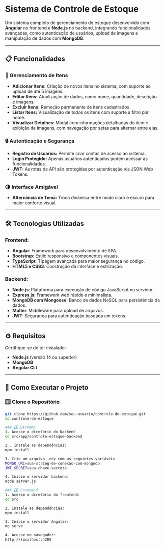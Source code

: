 # Sistema de Controle de Estoque

Um sistema completo de gerenciamento de estoque desenvolvido com **Angular** no frontend e **Node.js** no backend, integrando funcionalidades avançadas, como autenticação de usuários, upload de imagens e manipulação de dados com **MongoDB**.

---

## 📋 Funcionalidades

### 📂 Gerenciamento de Itens
- **Adicionar Itens:** Criação de novos itens no sistema, com suporte ao upload de até 5 imagens.
- **Editar Itens:** Atualização de dados, como nome, quantidade, descrição e imagens.
- **Excluir Itens:** Remoção permanente de itens cadastrados.
- **Listar Itens:** Visualização de todos os itens com suporte a filtro por nome.
- **Visualizar Detalhes:** Modal com informações detalhadas do item e exibição de imagens, com navegação por setas para alternar entre elas.

### 🔒 Autenticação e Segurança
- **Registro de Usuários:** Permite criar contas de acesso ao sistema.
- **Login Protegido:** Apenas usuários autenticados podem acessar as funcionalidades.
- **JWT:** As rotas de API são protegidas por autenticação via JSON Web Tokens.

### 🌗 Interface Amigável
- **Alternância de Tema:** Troca dinâmica entre modo claro e escuro para maior conforto visual.

---

## 🛠️ Tecnologias Utilizadas

### Frontend:
- **Angular**: Framework para desenvolvimento de SPA.
- **Bootstrap**: Estilo responsivo e componentes visuais.
- **TypeScript**: Tipagem avançada para maior segurança no código.
- **HTML5 e CSS3**: Construção da interface e estilização.

### Backend:
- **Node.js**: Plataforma para execução de código JavaScript no servidor.
- **Express.js**: Framework web rápido e minimalista.
- **MongoDB com Mongoose**: Banco de dados NoSQL para persistência de dados.
- **Multer**: Middleware para upload de arquivos.
- **JWT**: Segurança para autenticação baseada em tokens.

---

## ⚙️ Requisitos

Certifique-se de ter instalado:
- **Node.js** (versão 14 ou superior)
- **MongoDB**
- **Angular CLI**

---

## 🚀 Como Executar o Projeto

### 1️⃣ Clone o Repositório
```bash
git clone https://github.com/seu-usuario/controle-de-estoque.git
cd controle-de-estoque

### 2️⃣ Backend
1. Acesse o diretório do backend
cd src/app/controle-estoque-backend

2 . Instale as dependências:
npm install

3. Crie um arquivo .env com as seguintes variáveis.
MONGO_URI=sua-string-de-conexao-com-mongodb
JWT_SECRET=sua-chave-secreta

4. Inicie o servidor backend:
node server.js

### 3️⃣ Frontend
1. Acesse o diretório do frontend:
cd src

2. Instale as dependências:
npm install

3. Inicie o servidor Angular:
ng serve

4. Acesse no navegador:
http://localhost:4200



